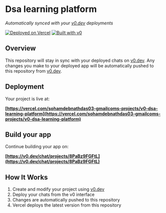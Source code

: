 # Dsa learning platform

*Automatically synced with your [v0.dev](https://v0.dev) deployments*

[![Deployed on Vercel](https://img.shields.io/badge/Deployed%20on-Vercel-black?style=for-the-badge&logo=vercel)](https://vercel.com/sohamdebnathdas03-gmailcoms-projects/v0-dsa-learning-platform)
[![Built with v0](https://img.shields.io/badge/Built%20with-v0.dev-black?style=for-the-badge)](https://v0.dev/chat/projects/8PaBz9FGFtL)

## Overview

This repository will stay in sync with your deployed chats on [v0.dev](https://v0.dev).
Any changes you make to your deployed app will be automatically pushed to this repository from [v0.dev](https://v0.dev).

## Deployment

Your project is live at:

**[https://vercel.com/sohamdebnathdas03-gmailcoms-projects/v0-dsa-learning-platform](https://vercel.com/sohamdebnathdas03-gmailcoms-projects/v0-dsa-learning-platform)**

## Build your app

Continue building your app on:

**[https://v0.dev/chat/projects/8PaBz9FGFtL](https://v0.dev/chat/projects/8PaBz9FGFtL)**

## How It Works

1. Create and modify your project using [v0.dev](https://v0.dev)
2. Deploy your chats from the v0 interface
3. Changes are automatically pushed to this repository
4. Vercel deploys the latest version from this repository